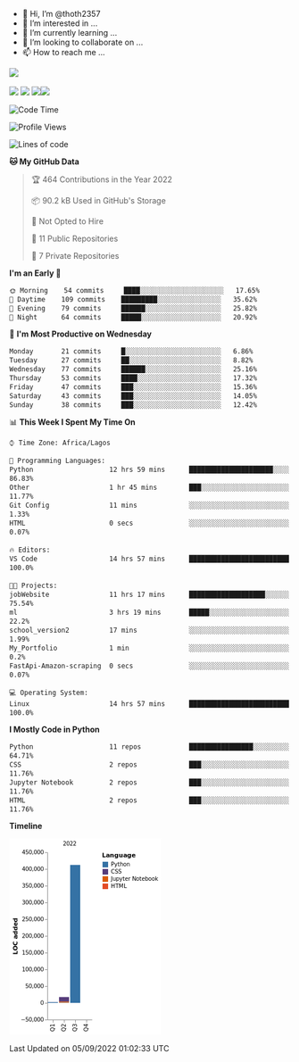 <!---
thoth2357/thoth2357 is a ✨ special ✨ repository because its `README.md` (this file) appears on your GitHub profile.
You can click the Preview link to take a look at your changes.
--->

- 👋 Hi, I’m @thoth2357
- 👀 I’m interested in ...
- 🌱 I’m currently learning ...
- 💞️ I’m looking to collaborate on ...
- 📫 How to reach me ...


![](http://github-profile-summary-cards.vercel.app/api/cards/profile-details?username=thoth2357&theme=2077)

![](http://github-profile-summary-cards.vercel.app/api/cards/repos-per-language?username=thoth2357&theme=2077)
![](http://github-profile-summary-cards.vercel.app/api/cards/most-commit-language?username=thoth2357N&theme=2077)
![](http://github-profile-summary-cards.vercel.app/api/cards/stats?username=thoth2357&theme=2077)![](http://github-profile-summary-cards.vercel.app/api/cards/productive-time?username=thoth2357&theme=2077&utcOffset=8)

<!--START_SECTION:waka-->
![Code Time](http://img.shields.io/badge/Code%20Time-1%2C737%20hrs-blue)

![Profile Views](http://img.shields.io/badge/Profile%20Views-1-blue)

![Lines of code](https://img.shields.io/badge/From%20Hello%20World%20I%27ve%20Written-432%20Thousand%20lines%20of%20code-blue)

**🐱 My GitHub Data** 

> 🏆 464 Contributions in the Year 2022
 > 
> 📦 90.2 kB Used in GitHub's Storage 
 > 
> 🚫 Not Opted to Hire
 > 
> 📜 11 Public Repositories 
 > 
> 🔑 7 Private Repositories  
 > 
**I'm an Early 🐤** 

```text
🌞 Morning    54 commits     ████░░░░░░░░░░░░░░░░░░░░░   17.65% 
🌆 Daytime    109 commits    █████████░░░░░░░░░░░░░░░░   35.62% 
🌃 Evening    79 commits     ██████░░░░░░░░░░░░░░░░░░░   25.82% 
🌙 Night      64 commits     █████░░░░░░░░░░░░░░░░░░░░   20.92%

```
📅 **I'm Most Productive on Wednesday** 

```text
Monday       21 commits     █░░░░░░░░░░░░░░░░░░░░░░░░   6.86% 
Tuesday      27 commits     ██░░░░░░░░░░░░░░░░░░░░░░░   8.82% 
Wednesday    77 commits     ██████░░░░░░░░░░░░░░░░░░░   25.16% 
Thursday     53 commits     ████░░░░░░░░░░░░░░░░░░░░░   17.32% 
Friday       47 commits     ███░░░░░░░░░░░░░░░░░░░░░░   15.36% 
Saturday     43 commits     ███░░░░░░░░░░░░░░░░░░░░░░   14.05% 
Sunday       38 commits     ███░░░░░░░░░░░░░░░░░░░░░░   12.42%

```


📊 **This Week I Spent My Time On** 

```text
⌚︎ Time Zone: Africa/Lagos

💬 Programming Languages: 
Python                   12 hrs 59 mins      █████████████████████░░░░   86.83% 
Other                    1 hr 45 mins        ███░░░░░░░░░░░░░░░░░░░░░░   11.77% 
Git Config               11 mins             ░░░░░░░░░░░░░░░░░░░░░░░░░   1.33% 
HTML                     0 secs              ░░░░░░░░░░░░░░░░░░░░░░░░░   0.07%

🔥 Editors: 
VS Code                  14 hrs 57 mins      █████████████████████████   100.0%

🐱‍💻 Projects: 
jobWebsite               11 hrs 17 mins      ███████████████████░░░░░░   75.54% 
ml                       3 hrs 19 mins       █████░░░░░░░░░░░░░░░░░░░░   22.2% 
school_version2          17 mins             ░░░░░░░░░░░░░░░░░░░░░░░░░   1.99% 
My_Portfolio             1 min               ░░░░░░░░░░░░░░░░░░░░░░░░░   0.2% 
FastApi-Amazon-scraping  0 secs              ░░░░░░░░░░░░░░░░░░░░░░░░░   0.07%

💻 Operating System: 
Linux                    14 hrs 57 mins      █████████████████████████   100.0%

```

**I Mostly Code in Python** 

```text
Python                   11 repos            ████████████████░░░░░░░░░   64.71% 
CSS                      2 repos             ███░░░░░░░░░░░░░░░░░░░░░░   11.76% 
Jupyter Notebook         2 repos             ███░░░░░░░░░░░░░░░░░░░░░░   11.76% 
HTML                     2 repos             ███░░░░░░░░░░░░░░░░░░░░░░   11.76%

```


**Timeline**

![Chart not found](https://raw.githubusercontent.com/thoth2357/thoth2357/main/charts/bar_graph.png) 


 Last Updated on 05/09/2022 01:02:33 UTC
<!--END_SECTION:waka-->
